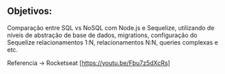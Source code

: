 ## Objetivos:

Comparação entre SQL vs NoSQL com Node.js e Sequelize, utilizando de níveis de abstração de base de dados, migrations, configuração do Sequelize relacionamentos 1:N, relacionamentos N:N, queries complexas e etc.

Referencia -> Rocketseat [https://youtu.be/Fbu7z5dXcRs]
